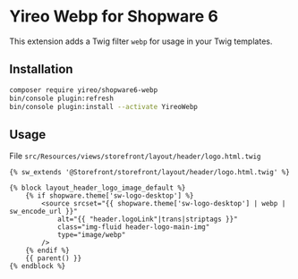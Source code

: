 # Yireo Webp for Shopware 6
This extension adds a Twig filter `webp` for usage in your Twig templates.

## Installation
```bash
composer require yireo/shopware6-webp
bin/console plugin:refresh
bin/console plugin:install --activate YireoWebp
```

## Usage
File `src/Resources/views/storefront/layout/header/logo.html.twig`
```twig
{% sw_extends '@Storefront/storefront/layout/header/logo.html.twig' %}

{% block layout_header_logo_image_default %}
    {% if shopware.theme['sw-logo-desktop'] %}
        <source srcset="{{ shopware.theme['sw-logo-desktop'] | webp | sw_encode_url }}"
            alt="{{ "header.logoLink"|trans|striptags }}"
            class="img-fluid header-logo-main-img"
            type="image/webp"
        />
    {% endif %}
    {{ parent() }}
{% endblock %}
```